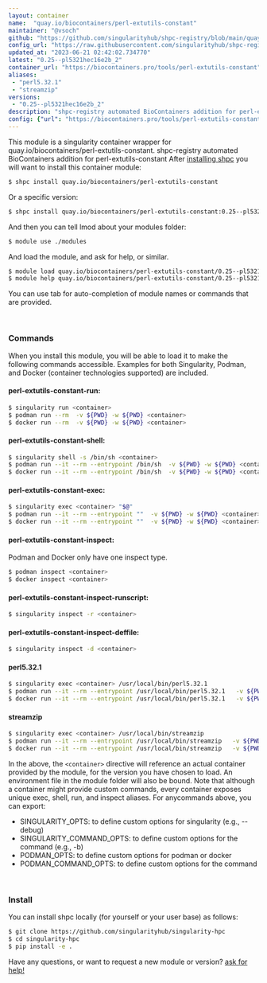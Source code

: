 ```yaml
---
layout: container
name:  "quay.io/biocontainers/perl-extutils-constant"
maintainer: "@vsoch"
github: "https://github.com/singularityhub/shpc-registry/blob/main/quay.io/biocontainers/perl-extutils-constant/container.yaml"
config_url: "https://raw.githubusercontent.com/singularityhub/shpc-registry/main/quay.io/biocontainers/perl-extutils-constant/container.yaml"
updated_at: "2023-06-21 02:42:02.734770"
latest: "0.25--pl5321hec16e2b_2"
container_url: "https://biocontainers.pro/tools/perl-extutils-constant"
aliases:
 - "perl5.32.1"
 - "streamzip"
versions:
 - "0.25--pl5321hec16e2b_2"
description: "shpc-registry automated BioContainers addition for perl-extutils-constant"
config: {"url": "https://biocontainers.pro/tools/perl-extutils-constant", "maintainer": "@vsoch", "description": "shpc-registry automated BioContainers addition for perl-extutils-constant", "latest": {"0.25--pl5321hec16e2b_2": "sha256:b064d99fabf9b4f22add7c3c2039ac81b5e2a5f47c392f3873c90e39057bc441"}, "tags": {"0.25--pl5321hec16e2b_2": "sha256:b064d99fabf9b4f22add7c3c2039ac81b5e2a5f47c392f3873c90e39057bc441"}, "docker": "quay.io/biocontainers/perl-extutils-constant", "aliases": {"perl5.32.1": "/usr/local/bin/perl5.32.1", "streamzip": "/usr/local/bin/streamzip"}}
---
```


This module is a singularity container wrapper for quay.io/biocontainers/perl-extutils-constant.
shpc-registry automated BioContainers addition for perl-extutils-constant
After [installing shpc](#install) you will want to install this container module:


```bash
$ shpc install quay.io/biocontainers/perl-extutils-constant
```

Or a specific version:

```bash
$ shpc install quay.io/biocontainers/perl-extutils-constant:0.25--pl5321hec16e2b_2
```

And then you can tell lmod about your modules folder:

```bash
$ module use ./modules
```

And load the module, and ask for help, or similar.

```bash
$ module load quay.io/biocontainers/perl-extutils-constant/0.25--pl5321hec16e2b_2
$ module help quay.io/biocontainers/perl-extutils-constant/0.25--pl5321hec16e2b_2
```

You can use tab for auto-completion of module names or commands that are provided.

<br>

### Commands

When you install this module, you will be able to load it to make the following commands accessible.
Examples for both Singularity, Podman, and Docker (container technologies supported) are included.

#### perl-extutils-constant-run:

```bash
$ singularity run <container>
$ podman run --rm  -v ${PWD} -w ${PWD} <container>
$ docker run --rm  -v ${PWD} -w ${PWD} <container>
```

#### perl-extutils-constant-shell:

```bash
$ singularity shell -s /bin/sh <container>
$ podman run --it --rm --entrypoint /bin/sh  -v ${PWD} -w ${PWD} <container>
$ docker run --it --rm --entrypoint /bin/sh  -v ${PWD} -w ${PWD} <container>
```

#### perl-extutils-constant-exec:

```bash
$ singularity exec <container> "$@"
$ podman run --it --rm --entrypoint ""  -v ${PWD} -w ${PWD} <container> "$@"
$ docker run --it --rm --entrypoint ""  -v ${PWD} -w ${PWD} <container> "$@"
```

#### perl-extutils-constant-inspect:

Podman and Docker only have one inspect type.

```bash
$ podman inspect <container>
$ docker inspect <container>
```

#### perl-extutils-constant-inspect-runscript:

```bash
$ singularity inspect -r <container>
```

#### perl-extutils-constant-inspect-deffile:

```bash
$ singularity inspect -d <container>
```


#### perl5.32.1

```bash
$ singularity exec <container> /usr/local/bin/perl5.32.1
$ podman run --it --rm --entrypoint /usr/local/bin/perl5.32.1   -v ${PWD} -w ${PWD} <container> -c " $@"
$ docker run --it --rm --entrypoint /usr/local/bin/perl5.32.1   -v ${PWD} -w ${PWD} <container> -c " $@"
```


#### streamzip

```bash
$ singularity exec <container> /usr/local/bin/streamzip
$ podman run --it --rm --entrypoint /usr/local/bin/streamzip   -v ${PWD} -w ${PWD} <container> -c " $@"
$ docker run --it --rm --entrypoint /usr/local/bin/streamzip   -v ${PWD} -w ${PWD} <container> -c " $@"
```



In the above, the `<container>` directive will reference an actual container provided
by the module, for the version you have chosen to load. An environment file in the
module folder will also be bound. Note that although a container
might provide custom commands, every container exposes unique exec, shell, run, and
inspect aliases. For anycommands above, you can export:

 - SINGULARITY_OPTS: to define custom options for singularity (e.g., --debug)
 - SINGULARITY_COMMAND_OPTS: to define custom options for the command (e.g., -b)
 - PODMAN_OPTS: to define custom options for podman or docker
 - PODMAN_COMMAND_OPTS: to define custom options for the command

<br>

### Install

You can install shpc locally (for yourself or your user base) as follows:

```bash
$ git clone https://github.com/singularityhub/singularity-hpc
$ cd singularity-hpc
$ pip install -e .
```

Have any questions, or want to request a new module or version? [ask for help!](https://github.com/singularityhub/singularity-hpc/issues)